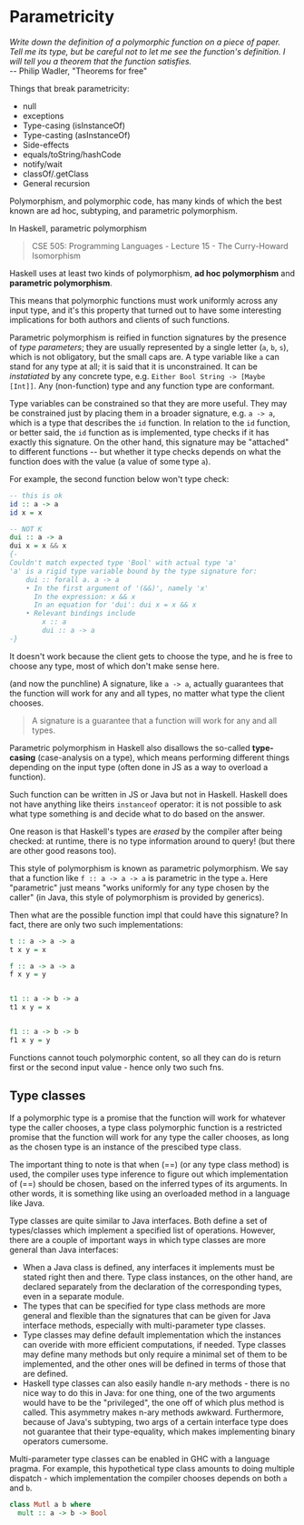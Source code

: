 # Parametricity

*Write down the definition of a polymorphic function on a piece of paper. Tell me its type, but be careful not to let me see the function's definition. I will tell you a theorem that the function satisfies.*    
-- Philip Wadler, "Theorems for free"

Things that break parametricity:
- null
- exceptions
- Type-casing (isInstanceOf)
- Type-casting (asInstanceOf)
- Side-effects
- equals/toString/hashCode
- notify/wait
- classOf/.getClass
- General recursion


Polymorphism, and polymorphic code, has many kinds of which the best known are ad hoc, subtyping, and parametric polymorphism.

In Haskell, parametric polymorphism

> CSE 505: Programming Languages - Lecture 15 - The Curry-Howard Isomorphism

Haskell uses at least two kinds of polymorphism, **ad hoc polymorphism** and **parametric polymorphism**.

This means that polymorphic functions must work uniformly across any input type, and it's this property that turned out to have some interesting implications for both authors and clients of such functions.

Parametric polymorphism is reified in function signatures by the presence of *type parameters*; they are usually represented by a single letter (`a`, `b`, `s`), which is not obligatory, but the small caps are. A type variable like `a` can stand for any type at all; it is said that it is unconstrained. It can be *instatiated* by any concrete type, e.g. `Either Bool String -> [Maybe [Int]]`. Any (non-function) type and any function type are conformant.

Type variables can be constrained so that they are more useful. They may be constrained just by placing them in a broader signature, e.g. `a -> a`, which is a type that describes the `id` function. In relation to the `id` function, or better said, the `id` function as is implemented, type checks if it has exactly this signature. On the other hand, this signature may be "attached" to different functions -- but whether it type checks depends on what the function does with the value (a value of some type `a`).

For example, the second function below won't type check:

```hs
-- this is ok
id :: a -> a
id x = x

-- NOT K
dui :: a -> a
dui x = x && x
{-
Couldn't match expected type 'Bool' with actual type 'a'
'a' is a rigid type variable bound by the type signature for:
    dui :: forall a. a -> a
    • In the first argument of '(&&)', namely 'x'
      In the expression: x && x
      In an equation for 'dui': dui x = x && x
    • Relevant bindings include
        x :: a
        dui :: a -> a
-}
```

It doesn't work because the client gets to choose the type, and he is free to choose any type, most of which don't make sense here.

(and now the punchline)
A signature, like `a -> a`, actually guarantees that the function will work for any and all types, no matter what type the client chooses.

> A signature is a guarantee that a function will work for any and all types.


Parametric polymorphism in Haskell also disallows the so-called **type-casing** (case-analysis on a type), which means performing different things depending on the input type (often done in JS as a way to overload a function).

Such function can be written in JS or Java but not in Haskell. Haskell does not have anything like theirs `instanceof` operator: it is not possible to ask what type something is and decide what to do based on the answer.

One reason is that Haskell's types are *erased* by the compiler after being checked: at runtime, there is no type information around to query! (but there are other good reasons too).

This style of polymorphism is known as parametric polymorphism. We say that a function like `f :: a -> a -> a` is parametric in the type `a`. Here "parametric" just means "works uniformly for any type chosen by the caller" (in Java, this style of polymorphism is provided by generics).

Then what are the possible function impl that could have this signature? In fact, there are only two such implementations:

```hs
t :: a -> a -> a
t x y = x

f :: a -> a -> a
f x y = y


t1 :: a -> b -> a
t1 x y = x


f1 :: a -> b -> b
f1 x y = y
```

Functions cannot touch polymorphic content, so all they can do is return first or the second input value - hence only two such fns.


## Type classes

If a polymorphic type is a promise that the function will work for whatever type the caller chooses, a type class polymorphic function is a restricted promise that the function will work for any type the caller chooses, as long as the chosen type is an instance of the prescibed type class.

The important thing to note is that when (==) (or any type class method) is used, the compiler uses type inference to figure out which implementation of (==) should be chosen, based on the inferred types of its arguments. In other words, it is something like using an overloaded method in a language like Java.


Type classes are quite similar to Java interfaces. Both define a set of types/classes which implement a specified list of operations. However, there are a couple of important ways in which type classes are more general than Java interfaces:
* When a Java class is defined, any interfaces it implements must be stated right then and there. Type class instances, on the other hand, are declared separately from the declaration of the corresponding types, even in a separate module.
* The types that can be specified for type class methods are more general and flexible than the signatures that can be given for Java interface methods, especially with multi-parameter type classes.
* Type classes may define default implementation which the instances can overide with more efficient computations, if needed. Type classes may define many methods but only require a minimal set of them to be implemented, and the other ones will be defined in terms of those that are defined.
* Haskell type classes can also easily handle n-ary methods - there is no nice way to do this in Java: for one thing, one of the two arguments would have to be the "privileged", the one off of which plus method is called. This asymmetry makes n-ary methods awkward. Furthermore, because of Java's subtyping, two args of a certain interface type does not guarantee that their type-equality, which makes implementing binary operators cumersome.

Multi-parameter type classes can be enabled in GHC with a language pragma. For example, this hypothetical type class amounts to doing multiple dispatch - which implementation the compiler chooses depends on both `a` and `b`.

```hs
class Mutl a b where
  mult :: a -> b -> Bool
```

